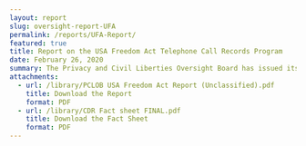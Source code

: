 ```yaml
---
layout: report
slug: oversight-report-UFA
permalink: /reports/UFA-Report/
featured: true
title: Report on the USA Freedom Act Telephone Call Records Program
date: February 26, 2020
summary: The Privacy and Civil Liberties Oversight Board has issued its oversight report on the government’s operation of the call detail records (CDR) program under the USA Freedom Act.   
attachments:
  - url: /library/PCLOB USA Freedom Act Report (Unclassified).pdf
    title: Download the Report
    format: PDF
  - url: /library/CDR Fact sheet FINAL.pdf
    title: Download the Fact Sheet
    format: PDF
---
```

